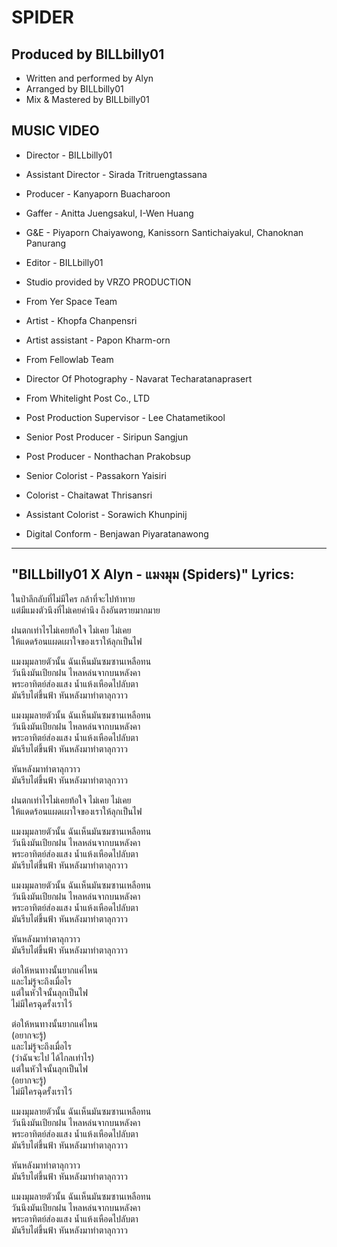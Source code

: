 # SPIDER
## Produced by BILLbilly01
* Written and performed by Alyn
* Arranged by BILLbilly01
* Mix & Mastered by BILLbilly01

## MUSIC VIDEO

* Director - BILLbilly01
* Assistant Director - Sirada Tritruengtassana
* Producer - Kanyaporn Buacharoon
* Gaffer - Anitta Juengsakul, I-Wen Huang
* G&E - Piyaporn Chaiyawong, Kanissorn Santichaiyakul, Chanoknan Panurang
* Editor - BILLbilly01

* Studio provided by VRZO PRODUCTION 

* From Yer Space Team
* Artist - Khopfa Chanpensri
* Artist assistant - Papon Kharm-orn

* From Fellowlab Team
* Director Of Photography - Navarat Techaratanaprasert

* From Whitelight Post Co., LTD 
* Post Production Supervisor - Lee Chatametikool 
* Senior Post Producer - Siripun Sangjun  
* Post Producer - Nonthachan Prakobsup 
* Senior Colorist - Passakorn Yaisiri 
* Colorist - Chaitawat Thrisansri 
* Assistant Colorist - Sorawich Khunpinij
* Digital Conform - Benjawan Piyaratanawong 

-------------------------------------------------

## "BILLbilly01 X Alyn - แมงมุม (Spiders)" Lyrics:

ในป่าลึกลับที่ไม่มีใคร กล้าที่จะไปท้าทาย  
แต่มีแมงตัวนึงที่ไม่เคยคำนึง ถึงอันตรายมากมาย  

ฝนตกเท่าไรไม่เคยท้อใจ ไม่เคย ไม่เคย  
ให้แดดร้อนแผดเผาใจของเราให้ลุกเป็นไฟ  

แมงมุมลายตัวนั้น ฉันเห็นมันซมซานเหลือทน  
วันนึงมันเปียกฝน ไหลหล่นจากบนหลังคา   
พระอาทิตย์ส่องแสง น้ำแห้งเหือดไปลับตา  
มันรีบไต่ขึ้นฟ้า หันหลังมาทำตาลุกวาว  

แมงมุมลายตัวนั้น ฉันเห็นมันซมซานเหลือทน  
วันนึงมันเปียกฝน ไหลหล่นจากบนหลังคา  
พระอาทิตย์ส่องแสง น้ำแห้งเหือดไปลับตา  
มันรีบไต่ขึ้นฟ้า หันหลังมาทำตาลุกวาว  

หันหลังมาทำตาลุกวาว  
มันรีบไต่ขึ้นฟ้า หันหลังมาทำตาลุกวาว  

ฝนตกเท่าไรไม่เคยท้อใจ ไม่เคย ไม่เคย  
ให้แดดร้อนแผดเผาใจของเราให้ลุกเป็นไฟ  

แมงมุมลายตัวนั้น ฉันเห็นมันซมซานเหลือทน  
วันนึงมันเปียกฝน ไหลหล่นจากบนหลังคา  
พระอาทิตย์ส่องแสง น้ำแห้งเหือดไปลับตา  
มันรีบไต่ขึ้นฟ้า หันหลังมาทำตาลุกวาว  

แมงมุมลายตัวนั้น ฉันเห็นมันซมซานเหลือทน  
วันนึงมันเปียกฝน ไหลหล่นจากบนหลังคา  
พระอาทิตย์ส่องแสง น้ำแห้งเหือดไปลับตา  
มันรีบไต่ขึ้นฟ้า หันหลังมาทำตาลุกวาว  

หันหลังมาทำตาลุกวาว  
มันรีบไต่ขึ้นฟ้า หันหลังมาทำตาลุกวาว  

ต่อให้หนทางนั้นยากแค่ไหน  
และไม่รู้จะถึงเมื่อไร  
แต่ในหัวใจนั้นลุกเป็นไฟ  
ไม่มีใครฉุดรั้งเราไว้  

ต่อให้หนทางนั้นยากแค่ไหน  
(อยากจะรู้)  
และไม่รู้จะถึงเมื่อไร  
(ว่าฉันจะไป ได้ไกลเท่าไร)  
แต่ในหัวใจนั้นลุกเป็นไฟ  
(อยากจะรู้)  
ไม่มีใครฉุดรั้งเราไว้  

แมงมุมลายตัวนั้น ฉันเห็นมันซมซานเหลือทน  
วันนึงมันเปียกฝน ไหลหล่นจากบนหลังคา  
พระอาทิตย์ส่องแสง น้ำแห้งเหือดไปลับตา  
มันรีบไต่ขึ้นฟ้า หันหลังมาทำตาลุกวาว  

หันหลังมาทำตาลุกวาว  
มันรีบไต่ขึ้นฟ้า หันหลังมาทำตาลุกวาว  

แมงมุมลายตัวนั้น ฉันเห็นมันซมซานเหลือทน  
วันนึงมันเปียกฝน ไหลหล่นจากบนหลังคา  
พระอาทิตย์ส่องแสง น้ำแห้งเหือดไปลับตา  
มันรีบไต่ขึ้นฟ้า หันหลังมาทำตาลุกวาว  
